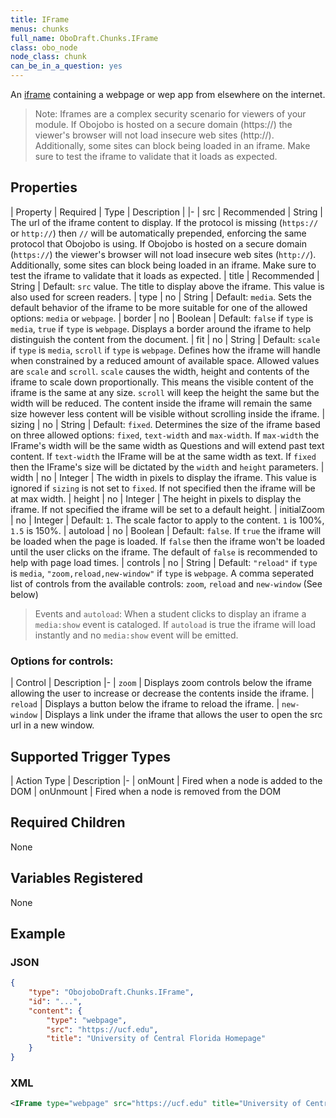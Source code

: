 ```yaml
---
title: IFrame
menus: chunks
full_name: OboDraft.Chunks.IFrame
class: obo_node
node_class: chunk
can_be_in_a_question: yes
---
```


An [iframe](https://developer.mozilla.org/en-US/docs/Web/HTML/Element/iframe) containing a webpage or wep app from elsewhere on the internet.

> Note: Iframes are a complex security scenario for viewers of your module. If Obojobo is hosted on a secure domain (https://) the viewer's browser will not load insecure web sites (http://). Additionally, some sites can block being loaded in an iframe. Make sure to test the iframe to validate that it loads as expected.

## Properties

| Property | Required | Type | Description |
|-
| src | Recommended | String | The url of the iframe content to display. If the protocol is missing (`https://` or `http://`) then `//` will be automatically prepended, enforcing the same protocol that Obojobo is using. If Obojobo is hosted on a secure domain (`https://`) the viewer's browser will not load insecure web sites (`http://`). Additionally, some sites can block being loaded in an iframe. Make sure to test the iframe to validate that it loads as expected.
| title | Recommended | String | Default: `src` value. The title to display above the iframe. This value is also used for screen readers.
| type | no | String | Default: `media`. Sets the default behavior of the iframe to be more suitable for one of the allowed options: `media` or `webpage`.
| border | no | Boolean | Default: `false` if `type` is `media`, `true` if `type` is `webpage`. Displays a border around the iframe to help distinguish the content from the document.
| fit | no | String | Default: `scale` if `type` is `media`, `scroll` if `type` is `webpage`. Defines how the iframe will handle when constrained by a reduced amount of available space. Allowed values are `scale` and `scroll`. `scale` causes the width, height and contents of the iframe to scale down proportionally. This means the visible content of the iframe is the same at any size. `scroll` will keep the height the same but the width will be reduced. The content inside the iframe will remain the same size however less content will be visible without scrolling inside the iframe.
| sizing | no | String | Default: `fixed`. Determines the size of the iframe based on three allowed options: `fixed`, `text-width` and `max-width`. If `max-width` the IFrame's width will be the same width as Questions and will extend past text content. If `text-width` the IFrame will be at the same width as text. If `fixed` then the IFrame's size will be dictated by the `width` and `height` parameters.
| width | no | Integer | The width in pixels to display the iframe. This value is ignored if `sizing` is not set to `fixed`. If not specified then the iframe will be at max width.
| height | no | Integer | The height in pixels to display the iframe. If not specified the iframe will be set to a default height.
| initialZoom | no | Integer | Default: `1`. The scale factor to apply to the content. `1` is 100%, `1.5` is 150%.
| autoload | no | Boolean | Default: `false`. If `true` the iframe will be loaded when the page is loaded. If `false` then the iframe won't be loaded until the user clicks on the iframe. The default of `false` is recommended to help with page load times.
| controls | no | String | Default: `"reload"` if `type` is `media`, `"zoom,reload,new-window"` if `type` is `webpage`. A comma seperated list of controls from the available controls: `zoom`, `reload` and `new-window` (See below)

> Events and `autoload`: When a student clicks to display an iframe a `media:show` event is cataloged. If `autoload` is true the iframe will load instantly and no `media:show` event will be emitted.

### Options for controls:

| Control | Description
|-
| `zoom` | Displays zoom controls below the iframe allowing the user to increase or decrease the contents inside the iframe.
| `reload` | Displays a button below the iframe to reload the iframe.
| `new-window` | Displays a link under the iframe that allows the user to open the src url in a new window.

## Supported Trigger Types

| Action Type | Description
|-
| onMount | Fired when a node is added to the DOM
| onUnmount | Fired when a node is removed from the DOM

## Required Children

None

## Variables Registered

None

## Example

### JSON

```json
{
	"type": "ObojoboDraft.Chunks.IFrame",
	"id": "...",
	"content": {
		"type": "webpage",
		"src": "https://ucf.edu",
		"title": "University of Central Florida Homepage"
	}
}
```

### XML

```xml
<IFrame type="webpage" src="https://ucf.edu" title="University of Central Florida Homepage" />
```
